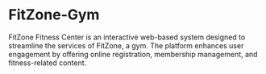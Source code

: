 # FitZone-Gym
FitZone Fitness Center is an interactive web-based system designed to streamline the services of FitZone, a gym. The platform enhances user engagement by offering online registration, membership management, and fitness-related content.
